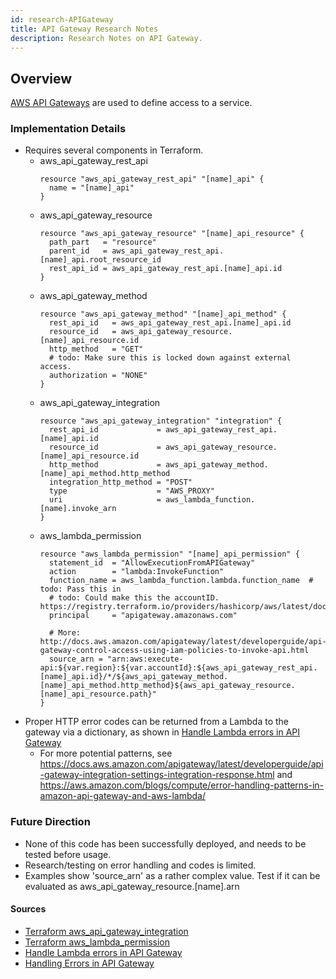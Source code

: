 ```yaml
---
id: research-APIGateway
title: API Gateway Research Notes
description: Research Notes on API Gateway.
---
```


## Overview

[AWS API Gateways](https://aws.amazon.com/api-gateway/) are used to define access to a service.

### Implementation Details
- Requires several components in Terraform.
  - aws_api_gateway_rest_api
    ```
    resource "aws_api_gateway_rest_api" "[name]_api" {
      name = "[name]_api"
    }
    ```
  - aws_api_gateway_resource
    ```
    resource "aws_api_gateway_resource" "[name]_api_resource" {
      path_part   = "resource"
      parent_id   = aws_api_gateway_rest_api.[name]_api.root_resource_id
      rest_api_id = aws_api_gateway_rest_api.[name]_api.id
    }
    ```
  - aws_api_gateway_method
    ```
    resource "aws_api_gateway_method" "[name]_api_method" {
      rest_api_id   = aws_api_gateway_rest_api.[name]_api.id
      resource_id   = aws_api_gateway_resource.[name]_api_resource.id
      http_method   = "GET"
      # todo: Make sure this is locked down against external access.
      authorization = "NONE"
    }
    ```
  - aws_api_gateway_integration
    ```
    resource "aws_api_gateway_integration" "integration" {
      rest_api_id             = aws_api_gateway_rest_api.[name]_api.id
      resource_id             = aws_api_gateway_resource.[name]_api_resource.id
      http_method             = aws_api_gateway_method.[name]_api_method.http_method
      integration_http_method = "POST"
      type                    = "AWS_PROXY"
      uri                     = aws_lambda_function.[name].invoke_arn
    }
    ```
  - aws_lambda_permission
    ```
    resource "aws_lambda_permission" "[name]_api_permission" {
      statement_id  = "AllowExecutionFromAPIGateway"
      action        = "lambda:InvokeFunction"
      function_name = aws_lambda_function.lambda.function_name  # todo: Pass this in
      # todo: Could make this the accountID. https://registry.terraform.io/providers/hashicorp/aws/latest/docs/resources/lambda_permission
      principal     = "apigateway.amazonaws.com"
    
      # More: http://docs.aws.amazon.com/apigateway/latest/developerguide/api-gateway-control-access-using-iam-policies-to-invoke-api.html
      source_arn = "arn:aws:execute-api:${var.region}:${var.accountId}:${aws_api_gateway_rest_api.[name]_api.id}/*/${aws_api_gateway_method.[name]_api_method.http_method}${aws_api_gateway_resource.[name]_api_resource.path}"
    }
    ```  
- Proper HTTP error codes can be returned from a Lambda to the gateway via a dictionary, as shown in [Handle Lambda errors in API Gateway](https://docs.aws.amazon.com/apigateway/latest/developerguide/handle-errors-in-lambda-integration.html)
  - For more potential patterns, see https://docs.aws.amazon.com/apigateway/latest/developerguide/api-gateway-integration-settings-integration-response.html and https://aws.amazon.com/blogs/compute/error-handling-patterns-in-amazon-api-gateway-and-aws-lambda/

### Future Direction
- None of this code has been successfully deployed, and needs to be tested before usage.
- Research/testing on error handling and codes is limited.
- Examples show 'source_arn' as a rather complex value. Test if it can be evaluated as aws_api_gateway_resource.[name].arn

#### Sources
- [Terraform aws_api_gateway_integration](https://registry.terraform.io/providers/hashicorp/aws/latest/docs/resources/api_gateway_integration)
- [Terraform aws_lambda_permission](https://registry.terraform.io/providers/hashicorp/aws/latest/docs/resources/lambda_permission)
- [Handle Lambda errors in API Gateway](https://docs.aws.amazon.com/apigateway/latest/developerguide/handle-errors-in-lambda-integration.html)
- [Handling Errors in API Gateway](https://docs.aws.amazon.com/apigateway/api-reference/handling-errors/)